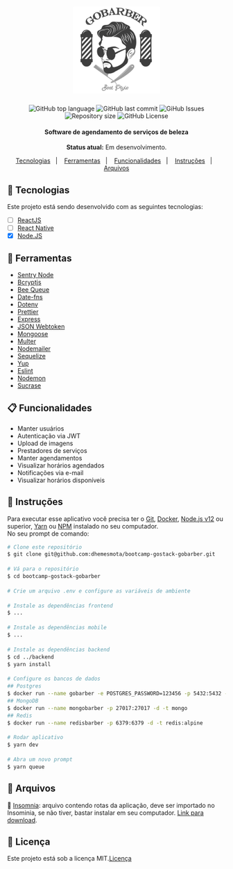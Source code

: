 <h1 align="center">
  <img alt="GoBarber" title="GoBarber" src=".github/logo.png" width="200px" />
  <br>
</h1>

<p align="center">
  <img alt="GitHub top language" src="https://img.shields.io/github/languages/top/dhemesmota/bootcamp-gostack-gobarber">
  
  <img alt="GitHub last commit" src="https://img.shields.io/github/last-commit/dhemesmota/bootcamp-gostack-gobarber">
  
  <img alt="GiHub Issues" src="https://img.shields.io/github/issues/dhemesmota/bootcamp-gostack-gobarber" >
  
  <img alt="Repository size" src="https://img.shields.io/github/repo-size/dhemesmota/bootcamp-gostack-gobarber">
  
  <img alt="GitHub License" src="https://img.shields.io/github/license/dhemesmota/bootcamp-gostack-gobarber">

</p>

<h4 align="center">Software de agendamento de serviços de beleza</h4>
<p align="center"><strong>Status atual:</strong> Em desenvolvimento.</p>


<p align="center">
  <a href="#rocket-tecnologias">Tecnologias</a>&nbsp;&nbsp;&nbsp;|&nbsp;&nbsp;&nbsp;
  <a href="#wrench-ferramentas">Ferramentas</a>&nbsp;&nbsp;&nbsp;|&nbsp;&nbsp;&nbsp;
  <a href="#clipboard-funcionalidades">Funcionalidades</a>&nbsp;&nbsp;&nbsp;|&nbsp;&nbsp;&nbsp;
  <a href="#page_with_curl-instruções">Instruções</a>&nbsp;&nbsp;&nbsp;|&nbsp;&nbsp;&nbsp;
  <a href="#paperclip-arquivos">Arquivos</a>
</p>


## :rocket: Tecnologias

Este projeto está sendo desenvolvido com as seguintes tecnologias:

- [ ] [ReactJS][reactjs]
- [ ] [React Native][react-native]
- [x] [Node.JS][nodejs]

## :wrench: Ferramentas

- [Sentry Node][sentrynode]
- [Bcryptjs][bcryptjs]
- [Bee Queue][bee-queue]
- [Date-fns][date-fns]
- [Dotenv][dotenv]
- [Prettier][prettier]
- [Express][express]
- [JSON Webtoken][jsonwebtoken]
- [Mongoose][mongoose]
- [Multer][multer]
- [Nodemailer][nodemailer]
- [Sequelize][sequelize]
- [Yup][yup]
- [Eslint][eslint]
- [Nodemon][nodemon]
- [Sucrase][sucrase]


## :clipboard: Funcionalidades
- Manter usuários
- Autenticação via JWT
- Upload de imagens
- Prestadores de serviços
- Manter agendamentos
- Visualizar horários agendados
- Notificações via e-mail
- Visualizar horários disponíveis

## :page_with_curl: Instruções 
Para executar esse aplicativo você precisa ter o [Git](https://git-scm.com), [Docker](https://www.docker.com), [Node.js v12][nodejs] ou superior, [Yarn](https://yarnpkg.com) ou [NPM](https://www.npmjs.com/get-npm) instalado no seu computador.<br>
No seu prompt de comando:
```bash
# Clone este repositório
$ git clone git@github.com:dhemesmota/bootcamp-gostack-gobarber.git

# Vá para o repositório
$ cd bootcamp-gostack-gobarber

# Crie um arquivo .env e configure as variáveis de ambiente

# Instale as dependências frontend
$ ...

# Instale as dependências mobile
$ ...

# Instale as dependências backend
$ cd ../backend
$ yarn install

# Configure os bancos de dados
## Postgres
$ docker run --name gobarber -e POSTGRES_PASSWORD=123456 -p 5432:5432 -d postgres:11
## MongoDB
$ docker run --name mongobarber -p 27017:27017 -d -t mongo
## Redis
$ docker run --name redisbarber -p 6379:6379 -d -t redis:alpine

# Rodar aplicativo
$ yarn dev

# Abra um novo prompt
$ yarn queue
```

## :paperclip: Arquivos
:pushpin: [Insomnia](https://github.com/dhemesmota/bootcamp-gostack-gobarber/blob/master/Insomnia.json): arquivo contendo rotas da aplicação, deve ser importado no Insominia, se não tiver, bastar instalar em seu computador. [Link para download](https://insomnia.rest).

## :memo: Licença
Este projeto está sob a licença MIT.[Licença](https://github.com/dhemesmota/bootcamp-gostack-gobarber/blob/master/LICENSE.md)

[reactjs]: https://pt-br.reactjs.org/
[react-native]: https://facebook.github.io/react-native/
[nodejs]: https://nodejs.org/en/
[react-router-dom]: https://www.npmjs.com/package/react-router-dom
[react-toastify]: https://github.com/fkhadra/react-toastify
[styled-components]: https://www.styled-components.com/
[eslint]: https://eslint.org/
[prettier]: https://prettier.io/
[axios]: https://github.com/axios/axios
[sentrynode]: https://www.npmjs.com/package/@sentry/node
[bcryptjs]: https://www.npmjs.com/package/bcryptjs
[bee-queue]: https://github.com/bee-queue/bee-queue
[date-fns]: https://date-fns.org/
[dotenv]: https://www.npmjs.com/package/dotenv
[express]: https://expressjs.com/pt-br/
[jsonwebtoken]: https://github.com/auth0/node-jsonwebtoken
[mongoose]: https://mongoosejs.com/
[multer]: https://github.com/expressjs/multer
[nodemailer]: https://nodemailer.com/about/
[sequelize]: https://sequelize.org/
[yup]: https://github.com/jquense/yup
[nodemon]: https://nodemon.io/
[sucrase]: https://github.com/alangpierce/sucrase

